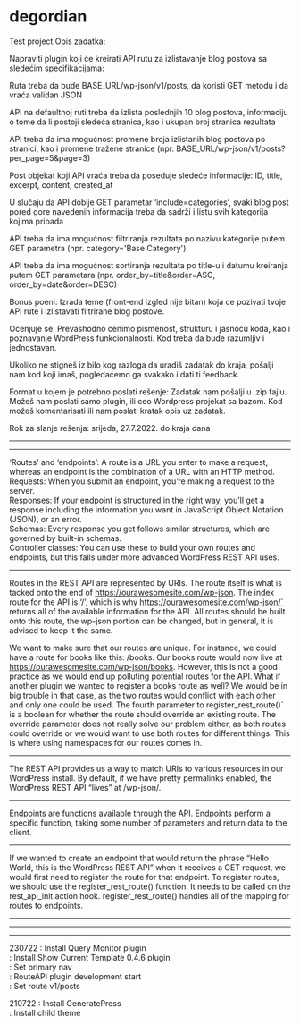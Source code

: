 # degordian
Test project
Opis zadatka:

Napraviti plugin koji će kreirati API rutu za izlistavanje blog postova sa sledećim specifikacijama:

Ruta treba da bude BASE_URL/wp-json/v1/posts, da koristi GET metodu i da vraća validan JSON

API na defaultnoj ruti treba da izlista poslednjih 10 blog postova, informaciju o tome da li postoji sledeća stranica, kao i ukupan broj stranica rezultata

API treba da ima mogućnost promene broja izlistanih blog postova po stranici, kao i promene tražene stranice (npr. BASE_URL/wp-json/v1/posts?per_page=5&page=3)

Post objekat koji API vraća treba da poseduje sledeće informacije: ID, title, excerpt, content, created_at

U slučaju da API dobije GET parametar ‘include=categories’, svaki blog post pored gore navedenih informacija treba da sadrži i listu svih kategorija kojima pripada

API treba da ima mogućnost filtriranja rezultata po nazivu kategorije putem GET parametra (npr. category='Base Category') 

API treba da ima mogućnost sortiranja rezultata po title-u i datumu kreiranja putem GET parametara (npr. order_by=title&order=ASC, order_by=date&order=DESC)

Bonus poeni: Izrada teme (front-end izgled nije bitan) koja ce pozivati tvoje API rute i izlistavati filtrirane blog postove. 

Ocenjuje se: Prevashodno cenimo pismenost, strukturu i jasnoću koda, kao i poznavanje WordPress funkcionalnosti. Kod treba da bude razumljiv i jednostavan. 

Ukoliko ne stigneš iz bilo kog razloga da uradiš zadatak do kraja, pošalji nam kod koji imaš, pogledaćemo ga svakako i dati ti feedback. 

Format u kojem je potrebno poslati rešenje: Zadatak nam pošalji u .zip fajlu. Možeš nam poslati samo plugin, ili ceo Wordpress projekat sa bazom. Kod možeš komentarisati ili nam poslati kratak opis uz zadatak.

Rok za slanje rešenja: srijeda, 27.7.2022. do kraja dana 
*************************************************************************************************************  
*************************************************************************************************************  
‘Routes’ and ‘endpoints’: A route is a URL you enter to make a request, whereas an endpoint is the combination of a URL with an HTTP method.  
Requests: When you submit an endpoint, you’re making a request to the server.  
Responses: If your endpoint is structured in the right way, you’ll get a response including the information you want in JavaScript Object Notation (JSON), or an error.  
Schemas: Every response you get follows similar structures, which are governed by built-in schemas.  
Controller classes: You can use these to build your own routes and endpoints, but this falls under more advanced WordPress REST API uses.  
*************************************************************************************************************  
Routes in the REST API are represented by URIs. The route itself is what is tacked onto the end of https://ourawesomesite.com/wp-json. The index route for the API is ‘/’, which is why https://ourawesomesite.com/wp-json/` returns all of the available information for the API. All routes should be built onto this route, the wp-json portion can be changed, but in general, it is advised to keep it the same.

We want to make sure that our routes are unique. For instance, we could have a route for books like this: /books. Our books route would now live at https://ourawesomesite.com/wp-json/books. However, this is not a good practice as we would end up polluting potential routes for the API. What if another plugin we wanted to register a books route as well? We would be in big trouble in that case, as the two routes would conflict with each other and only one could be used. The fourth parameter to register_rest_route()` is a boolean for whether the route should override an existing route. The override parameter does not really solve our problem either, as both routes could override or we would want to use both routes for different things. This is where using namespaces for our routes comes in.
*************************************************************************************************************  
The REST API provides us a way to match URIs to various resources in our WordPress install. By default, if we have pretty permalinks enabled, the WordPress REST API “lives” at /wp-json/.
*************************************************************************************************************  
Endpoints are functions available through the API. Endpoints perform a specific function, taking some number of parameters and return data to the client.  
*************************************************************************************************************  
If we wanted to create an endpoint that would return the phrase “Hello World, this is the WordPress REST API” when it receives a GET request, we would first need to register the route for that endpoint. To register routes, we should use the register_rest_route() function. It needs to be called on the rest_api_init action hook. register_rest_route() handles all of the mapping for routes to endpoints.
*************************************************************************************************************  
*************************************************************************************************************  
*************************************************************************************************************  
230722  : Install Query Monitor plugin  
        : Install Show Current Template 0.4.6 plugin  
        : Set primary nav  
        : RouteAPI plugin development start  
        : Set route v1/posts  
        
210722  : Install GeneratePress  
        : Install child theme  
        
